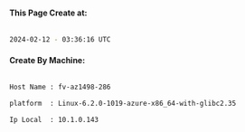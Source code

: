 
   
#### This Page Create at:

```bash

2024-02-12 - 03:36:16 UTC

```

#### Create By Machine:

```bash

Host Name : fv-az1498-286

platform  : Linux-6.2.0-1019-azure-x86_64-with-glibc2.35

Ip Local  : 10.1.0.143

```

